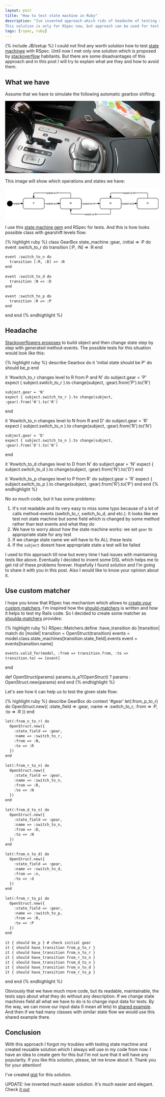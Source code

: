 ```yaml
---
layout: post
title: "How to test state machine in Ruby"
description: "Ive invented approach which rids of headache of testing state machine in Ruby.
This solution is only for RSpec now, but approach can be used for test unit as well."
tags: [rspec, ruby]
---
```

{% include JB/setup %}
I could not find any worth solution how to test [state machinee](https://github.com/pluginaweek/state_machine) with RSpec.
Until now I met only one solution which is proposed by [stackoverflow](http://stackoverflow.com/questions/3047630/rails-how-to-test-state-machine) habitants. But there are some disadvantages of this approach and in this post I will try to explain what are they and how
to avoid them.

## What we have

Assume that we have to simulate the following automatic gearbox shifting:

![Hyundai automatic gearshift](/images/gearshift.jpg)

This image will show which operations and states we have:

![Gearbox levels](/images/state_machine.jpg)

I use this [state machine gem](https://github.com/pluginaweek/state_machine) and RSpec for tests. And this is how looks possible class
with gearshift levels flow:

{% highlight ruby %}
class GearBox
  state_machine :gear, :initial => :P do
    event :switch_to_r do
      transition [:P, :N] => :R
    end

    event :switch_to_n do
      transition [:R, :D] => :N
    end

    event :switch_to_d do
      transition :N => :D
    end

    event :switch_to_p do
      transition :R => :P
    end
  end
end
{% endhighlight %}

## Headache

[Stackoverflowers proposes](http://stackoverflow.com/questions/3047630/rails-how-to-test-state-machine) to build object and then change state step by step with generated method-events. The possible
tests for this situation would look like this:

{% highlight ruby %}
describe Gearbox do
  it 'initial state should be P' do
    should be_p
  end

  it '#switch_to_r changes level to R from P and N' do
    subject.gear = 'P'
    expect { subject.switch_to_r }.to change(subject, :gear).from('P').to('R')

    subject.gear = 'N'
    expect { subject.switch_to_r }.to change(subject, :gear).from('N').to('R')
  end

  it '#switch_to_n changes level to N from R and D' do
    subject.gear = 'R'
    expect { subject.switch_to_n }.to change(subject, :gear).from('R').to('N')

    subject.gear = 'D'
    expect { subject.switch_to_n }.to change(subject, :gear).from('D').to('N')
  end

  it '#switch_to_d changes level to D from N' do
    subject.gear = 'N'
    expect { subject.switch_to_d }.to change(subject, :gear).from('N').to('D')
  end

  it '#switch_to_p changes level to P from R' do
    subject.gear = 'R'
    expect { subject.switch_to_p }.to change(subject, :gear).from('R').to('P')
  end
end
{% endhighlight %}

No so much code, but it has some problems:

1. It's not readable and its very easy to miss some typo because of a lot of calls method-events (switch_to_r, switch_to_d, and etc.).
It looks like we test not state machine but some field which is changed by some method rather than test events and what they do
2. We have to worry about how the state machine works: we set `gear` to appropriate state for any test
3. If we change state name we will have to fix ALL these tests
4. If the `subject` doesnt have appropriate state a test will be failed

I used to this approach till now but every time I had issues with maintaining tests like above. Eventually I decided to invent some DSL which helps me to get rid of these problems forever. Hopefully I found solution and I'm going to share it with you in this post. Also I would like to know your opinion about it.

## Use custom matcher

I hope you know that RSpec has mechanism which allows to [create your custom matchers](https://github.com/dchelimsky/rspec/wiki/Custom-Matchers). I'm inspired how the [should-matchers](https://github.com/thoughtbot/shoulda-matchers) is written and how it helps to test my Rails code. So I decided to create some matcher as [shoulda-matchers](https://github.com/thoughtbot/shoulda-matchers) provides:

{% highlight ruby %}
RSpec::Matchers.define :have_transition do |transition|
  match do |model|
    transition = OpenStruct(transition)
    events = model.class.state_machines[transition.state_field].events
    event = events[transition.name]

    events.valid_for(model, :from => transition.from, :to => transition.to) == [event]
  end

  def OpenStruct(params)
    params.is_a?(OpenStruct) ? params : OpenStruct.new(params)
  end
end
{% endhighlight %}

Let's see how it can help us to test the given state flow:

{% highlight ruby %}
describe GearBox do
  context '#gear'
    let(:from_p_to_r) do
      OpenStruct.new({
        :state_field => :gear,
        :name => :switch_to_r,
        :from => :P,
        :to => :R
      })
    end

    let(:from_n_to_r) do
      OpenStruct.new({
        :state_field => :gear,
        :name => :switch_to_r,
        :from => :N,
        :to => :R
      })
    end

    let(:from_r_to_n) do
      OpenStruct.new({
        :state_field => :gear,
        :name => :switch_to_n,
        :from => :R,
        :to => :N
      })
    end

    let(:from_d_to_n) do
      OpenStruct.new({
        :state_field => :gear,
        :name => :switch_to_n,
        :from => :D,
        :to => :N
      })
    end

    let(:from_n_to_d) do
      OpenStruct.new({
        :state_field => :gear,
        :name => :switch_to_d,
        :from => :n,
        :to => :d
      })
    end

    let(:from_r_to_p) do
      OpenStruct.new({
        :state_field => :gear,
        :name => :switch_to_p,
        :from => :R,
        :to => :P
      })
    end

    it { should be_p } # check initial gear
    it { should have_transition from_p_to_r }
    it { should have_transition from_n_to_r }
    it { should have_transition from_r_to_n }
    it { should have_transition from_d_to_n }
    it { should have_transition from_n_to_d }
    it { should have_transition from_r_to_p }
  end
end
{% endhighlight %}

Obviously that we have much more code, but its readable, maintainable, the tests says about what they do without any description. If we change state machines field all what we have to do is to change input data for tests. By the way, we can move our input data (I mean all lets) to [shared example](https://www.relishapp.com/rspec/rspec-core/docs/example-groups/shared-examples). And then if we had many classes with similar state flow we would use this shared example there.

## Conclusion

With this approach I forgot my troubles with testing state machine and created reusable solution which I always will use in my code from now. I have an idea to create gem for this but I'm not sure that it will have any popularity. If you like this solution, please, let me know about it. Thank you for your attention!

I've created [gist](https://gist.github.com/ka8725/6794542) for this solution.


UPDATE: Ive invented much easier solution. It's much easier and elegant. Check [it out](https://gist.github.com/ka8725/7943510)